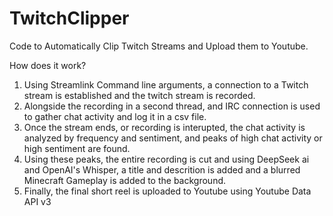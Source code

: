 # TwitchClipper

Code to Automatically Clip Twitch Streams and Upload them to Youtube.

How does it work?

1. Using Streamlink Command line arguments, a connection to a Twitch stream is established and the twitch stream is recorded.
2. Alongside the recording in a second thread, and IRC connection is used to gather chat activity and log it in a csv file.
3. Once the stream ends, or recording is interupted, the chat activity is analyzed by frequency and sentiment, and peaks of high chat activity or high sentiment are found.
4. Using these peaks, the entire recording is cut and using DeepSeek ai and OpenAI's Whisper, a title and descrition is added and a blurred Minecraft Gameplay is added to the background.
5. Finally, the final short reel is uploaded to Youtube using Youtube Data API v3

